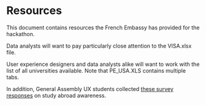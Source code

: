 # Resources

This document contains resources the French Embassy has provided for the hackathon.

Data analysts will want to pay particularly close attention to the VISA.xlsx file.

User experience designers and data analysts alike will want to work with the list of all universities available. Note that PE_USA.XLS contains multiple tabs.

In addition, General Assembly UX students collected [these survey responses](https://docs.google.com/spreadsheets/d/1cL-tWtJg8UULagRzHQT0ZZfIdetwO-Do7LZv7meEah0/edit?ts=5895f183#gid=0) on study abroad awareness.